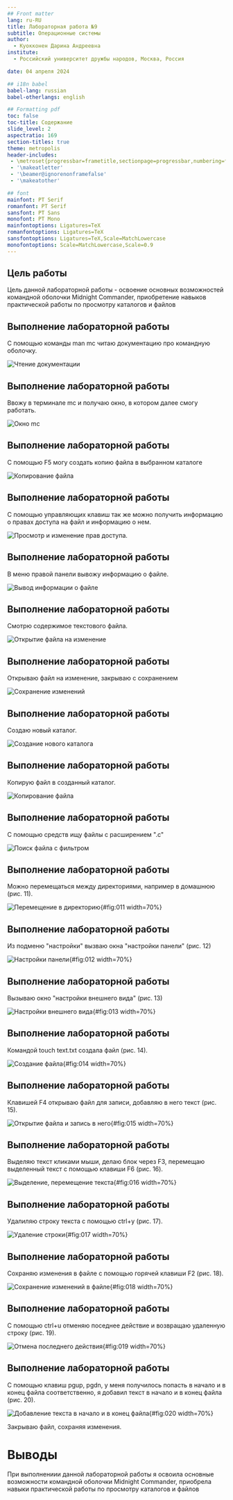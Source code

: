 ```yaml
---
## Front matter
lang: ru-RU
title: Лабораторная работа №9
subtitle: Операционные системы
author:
  - Куокконен Дарина Андреевна
institute:
  - Российский университет дружбы народов, Москва, Россия

date: 04 апреля 2024

## i18n babel
babel-lang: russian
babel-otherlangs: english

## Formatting pdf
toc: false
toc-title: Содержание
slide_level: 2
aspectratio: 169
section-titles: true
theme: metropolis
header-includes:
 - \metroset{progressbar=frametitle,sectionpage=progressbar,numbering=fraction}
 - '\makeatletter'
 - '\beamer@ignorenonframefalse'
 - '\makeatother'

## font
mainfont: PT Serif
romanfont: PT Serif
sansfont: PT Sans
monofont: PT Mono
mainfontoptions: Ligatures=TeX
romanfontoptions: Ligatures=TeX
sansfontoptions: Ligatures=TeX,Scale=MatchLowercase
monofontoptions: Scale=MatchLowercase,Scale=0.9
---
```


## Цель работы

 Цель данной лабораторной работы - освоение основных возможностей командной оболочки Midnight Commander, приобретение навыков практической работы по просмотру каталогов и файлов

## Выполнение лабораторной работы

 С помощью команды man mc читаю документацию про командную оболочку.

![Чтение документации](image/1.png)

## Выполнение лабораторной работы

 Ввожу в терминале mc и получаю окно, в котором далее смогу работать.

![Окно mc](image/2.png)

## Выполнение лабораторной работы

 С помощью F5 могу создать копию файла в выбранном каталоге

![Копирование файла](image/3.png)

## Выполнение лабораторной работы

 С помощью управляющих клавиш так же можно получить информацию о правах доступа на файл и информацию о нем.

![Просмотр и изменение прав доступа](image/4.png).

## Выполнение лабораторной работы

 В меню правой панели вывожу информацию о файле.

![Вывод информации о файле](image/5.png)

## Выполнение лабораторной работы

 Смотрю содержимое текстового файла.

![Открытие файла на изменение](image/6.png)

## Выполнение лабораторной работы

Открываю файл на изменение, закрываю с сохранением

![Сохранение изменений](image/7.png)

## Выполнение лабораторной работы

 Создаю новый каталог.

![Создание нового каталога](image/8.png)

## Выполнение лабораторной работы

 Копирую файл в созданный каталог.

![Копирование файла](image/9.png)

## Выполнение лабораторной работы

 С помощью средств ищу файлы с расширением ".с"

![Поиск файла с фильтром](image/10.png)

## Выполнение лабораторной работы

Можно перемещаться между директориями, например в домашнюю (рис. 11).

![Перемещение в директорию](image/11.png){#fig:011 width=70%}

## Выполнение лабораторной работы

 Из подменю "настройки" вызваю окна "настройки панели" (рис. 12)
 
![Настройки панели](image/12.png){#fig:012 width=70%}

## Выполнение лабораторной работы
 
 Вызываю окно "настройки внешнего вида" (рис. 13)

![Настройки внешнего вида](image/13.png){#fig:013 width=70%}

## Выполнение лабораторной работы

 Командой touch text.txt создала файл (рис. 14).

![Создание файла](image/14.png){#fig:014 width=70%}

## Выполнение лабораторной работы

 Клавишей F4 открываю файл для записи, добавляю в него текст (рис. 15).

![Открытие файла и запись в него](image/15.png){#fig:015 width=70%}

## Выполнение лабораторной работы

 Выделяю текст кликами мыши, делаю блок через F3, перемещаю выделенный текст с помощью клавиши F6  (рис. 16).

![Выделение, перемещение текста](image/16.png){#fig:016 width=70%}

## Выполнение лабораторной работы

 Удалиляю строку текста с помощью ctrl+y  (рис. 17).

![Удаление строки](image/17.png){#fig:017 width=70%}

## Выполнение лабораторной работы

 Сохраняю изменения в файле с помощью горячей клавиши F2  (рис. 18).

![Сохранение изменений в файле](image/18.png){#fig:018 width=70%}

## Выполнение лабораторной работы

 С помощью ctrl+u отменяю поседнее действие и возвращаю удаленную строку  (рис. 19).

![Отмена последнего действия](image/19.png){#fig:019 width=70%}

## Выполнение лабораторной работы

 С помощью клавиш pgup, pgdn, у меня получилось попасть в начало и в конец файла соответственно, я добавил текст в начало и в конец файла  (рис. 20).

![Добавление текста в начало и в конец файла](image/20.png){#fig:020 width=70%}

 Закрываю файл, сохраняя изменения.
 
# Выводы

 При выполнениии данной лабораторной работы я освоила основные возможности командной оболочки Midnight Commander, приобрела навыки практической работы по просмотру каталогов и файлов

